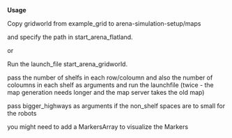 **Usage** 

Copy gridworld from example_grid to arena-simulation-setup/maps

and specify the path in start_arena_flatland. 

or

Run the launch_file start_arena_gridworld.

pass the number of shelfs in each row/coloumn and also
the number of coloumns in each shelf as arguments and 
run the launchfile (twice - the map generation needs longer 
and the map server takes the old map) 
	
pass bigger_highways as arguments if the non_shelf spaces are to
small for the robots
	
you might need to add a MarkersArray to visualize the Markers
